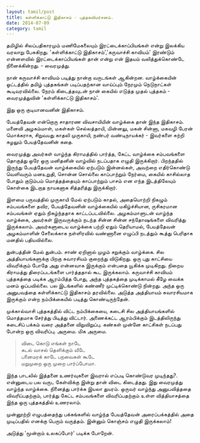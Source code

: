 ```yaml
---
layout: tamil/post
title: கள்ளிக்காட்டு இதிகாசம் - புத்தகவிமர்சனம்.
date: 2014-07-09
category: tamil
---
```


தமிழில் சிலப்பதிகாரமும் மணிமேகலையும் இரட்டைக்காப்பியங்கள் என்று இலக்கிய வரலாறு பேசுகிறது. 'கள்ளிக்காட்டு இதிகாசம்','கருவாச்சி காவியம்' இரண்டும் என்னளவில் இரட்டைக்காப்பியங்கள் தான் என்று என் இதயம் வலித்துக்கொண்டே நினைக்கின்றது. - வைரமுத்து.

நான் கருவாச்சி காவியம் படித்து நான்கு வருடங்கள் ஆகின்றன. வாழ்க்கையின் ஓட்டத்தில் தமிழ் புத்தகங்கள் படிப்பதற்கான வாய்ப்பும் நேரமும் நெடுநாட்கள் கூடிவரவில்லை. நேரம் கிடைத்தவுடன் நான் கையில் எடுத்த முதல் புத்தகம் -  வைரமுத்துவின் 'கள்ளிக்காட்டு இதிகாசம்'.

இது ஒரு குடியானவனின் இதிகாசம்.

பேயத்தேவன் என்றொரு சாதாரண விவசாயியின் வாழ்க்கை தான் இந்த இதிகாசம். மனைவி அழகம்மாள், மகள்கள் செல்லத்தாயி, மின்னலு, மகன் சின்னா, மகவழி பேரன் மொக்கராசு, சிறுவயது காதலி முருகாயி, நண்பர் வண்டிநாயக்கர்  - இவர்களை சுற்றி சுழலும் பேயத்தேவனின் கதை.

வைரமுத்து அவர்கள் வாழ்ந்த கிராமத்தில் பார்த்த, கேட்ட வாழ்க்கை சம்பவங்களை தொகுத்து ஒரே ஒரு மனிதனின் வாழ்வில் நடப்பதாக  எழுதி இருக்கிறார். பிறந்ததில் இருந்து பேயத்தேவன் வாழ்க்கையில் ஏற்படும் இன்னல்கள், அவற்றை எதிர்கொண்டு வெளிவரும் மனஉறுதி, சொன்ன சொல்லை காப்பாற்றும் நேர்மை, கையில் காசில்லாத போதும் குடும்பம் மொத்தத்தையும் காப்பாற்றும் பாசம் என எந்த இடத்திலேயும் கொள்கை இடறாத  நாயகனாக சித்தரித்து இருக்கிறார்.

இளமை பருவத்தில் முருகாயி மேல் ஏற்படும் காதல், அதையொற்றி நிகழும் சம்பவங்களை தவிர, பேயத்தேவனின் வாழ்க்கையில் மகிழ்ச்சியான, ருசிகரமான சம்பவங்கள் ஏதும் நிகழ்ந்ததாக காட்டப்படவில்லை. அழகம்மாளுடன் வாழ்ந்த வாழ்க்கை, அவர்கள் இருவருக்கும் நடந்த சின்ன சின்ன சந்தோஷங்களை விவரித்து இருக்கலாம். அவர்களுடைய வாழ்க்கை பற்றி ஏதும் தெரியாமல், பேயத்தேவன் அழகம்மாளின் சேலைக்காக நள்ளிரவில் வண்ணானை எழுப்பி நடத்தும் கூத்து பெரிதாக மனதில் பதியவில்லை.

துன்பத்தின் மேல் துன்பம். சாண் ஏறினால் முழம் சறுக்கும் வாழ்க்கை. சில அத்தியாயங்களுக்கு  பிறகு சுவாரசியம் குறைந்து விடுகிறது. ஒரு புது காட்சியை விவரிக்கும் போதே அது என்னவாக இருக்கும் என்பதை யூகிக்க முடிகிறது. நிறைய கிராமத்து திரைப்படங்களை பார்த்ததால் கூட இருக்கலாம். கருவாச்சி காவியம் புத்தகத்தை படிக்க ஆரம்பித்த போது, அந்த புத்தகத்தை முடிக்காமல் கீழே வைக்க மனம் ஒப்பவில்லை. பல இடங்களில் கண்ணீர் முட்டிக்கொண்டு நின்றது. அந்த ஒரு அனுபவத்தை கள்ளிக்காட்டு இதிகாசம் தரவில்லை. அடுத்த அத்தியாயம் சுவாரசியமாக இருக்கும் என்ற நம்பிக்கையில் படித்து கொண்டிருந்தேன்.

முக்கால்வாசி புத்தகத்தில் விட்ட நம்பிக்கையை, கடைசி சில அத்தியாயங்களில் மொத்தமாக சேர்த்து பிடித்து விட்டார். அணைக்கட்ட ஆரம்பிக்கும் இடத்திலிருந்து கடைசிப் பக்கம் வரை அத்தனை விறுவிறுப்பு. கண்கள் முன்னே காட்சிகள் நடப்பது போன்ற ஒரு விவரிப்பு. அருமை. மிக அருமை.

> விடை கொடு எங்கள் நாடே <br/>
  கடல் வாசல் தெளிக்கும் வீடே <br/>
  பனைமரக் காடே பறவைகள் கூடே <br/>
  மறுமுறை ஒரு முறை பார்ப்போமா.

இந்த பாடலில் இத்தனை உணர்வுகளை இவரால் எப்படி கொண்டுவர முடிந்தது?. என்னுடைய பல வருட கேள்விக்கு இன்று தான் விடை கிடைத்தது. இது வைரமுத்து வாழ்ந்த வாழ்க்கை. நினைத்து பார்க்க இயலா துயரம். ஒருவர் வாழ்ந்து அனுபவித்ததை விவரிப்பதற்கும்,  பார்த்து கேட்ட சம்பவங்களை விவரிப்பதற்கும் உள்ள வித்தியாசத்தை இந்த ஒரு புத்தகத்தில் உணரலாம்.

முன்னூற்றி எழுபத்தைந்து பக்கங்களில் வாழ்ந்த பேயத்தேவன் அரைப்பக்கத்தில் அதை முடிப்பதில் எனக்கு பெரும் வருத்தம். இன்னும் கொஞ்சம் எழுதி இருக்கலாம்!

அடுத்து 'மூன்றாம் உலகப்போர்' படிக்க போறேன்.
